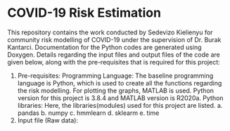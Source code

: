 # COVID-19 Risk Estimation
This repository contains the work conducted by Sedevizo Kielienyu for community risk modelling of COVID-19 under the supervision of Dr. Burak Kantarci. Documentation for the Python codes are generated using Doxygen. Details regarding the input files and output files of the code are given below, along with the pre-requisites that is required for this project:

1. Pre-requisites:
  Programming Language: The baseline programming language is Python, which is used to create all the functions regarding the risk modelling. For plotting the graphs, MATLAB is       used. Python version for this project is 3.8.4 and MATLAB version is R2020a. 
  Python libraries: Here, the libraries(modules) used for this project are listed.
  a. pandas
  b. numpy
  c. hmmlearn
  d. sklearm
  e. time
1. Input file (Raw data):
 

